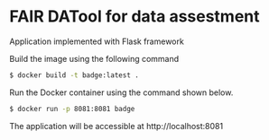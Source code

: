 # FAIR DATool for data assestment
Application implemented with Flask framework 

Build the image using the following command

```bash
$ docker build -t badge:latest .
```

Run the Docker container using the command shown below.

```bash
$ docker run -p 8081:8081 badge
```

The application will be accessible at http://localhost:8081
